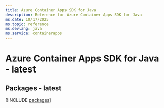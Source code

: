 ```yaml
---
title: Azure Container Apps SDK for Java
description: Reference for Azure Container Apps SDK for Java
ms.date: 10/17/2025
ms.topic: reference
ms.devlang: java
ms.service: containerapps
---
```

# Azure Container Apps SDK for Java - latest
## Packages - latest
[!INCLUDE [packages](container-apps-index.md)]